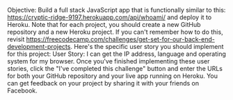 Objective: Build a full stack JavaScript app that is functionally similar to this: https://cryptic-ridge-9197.herokuapp.com/api/whoami/ and deploy it to Heroku.
Note that for each project, you should create a new GitHub repository and a new Heroku project. If you can't remember how to do this, revisit https://freecodecamp.com/challenges/get-set-for-our-back-end-development-projects.
Here's the specific user story you should implement for this project:
User Story: I can get the IP address, language and operating system for my browser.
Once you've finished implementing these user stories, click the "I've completed this challenge" button and enter the URLs for both your GitHub repository and your live app running on Heroku.
You can get feedback on your project by sharing it with your friends on Facebook.